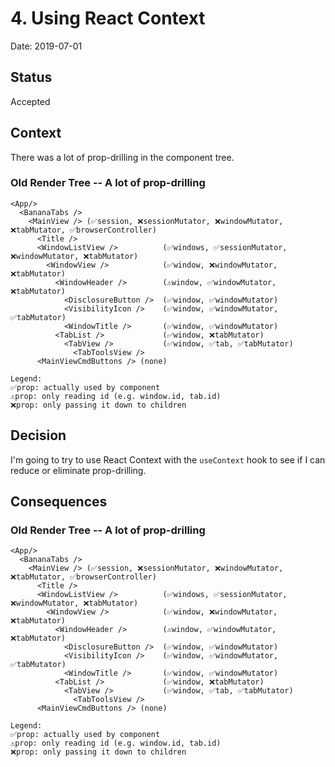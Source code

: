 # 4. Using React Context

Date: 2019-07-01

## Status

Accepted

## Context

There was a lot of prop-drilling in the component tree.

### Old Render Tree -- A lot of prop-drilling

```
<App/>
  <BananaTabs />
    <MainView /> (✅session, ❌sessionMutator, ❌windowMutator, ❌tabMutator, ✅browserController)
      <Title />
      <WindowListView />          (✅windows, ✅sessionMutator, ❌windowMutator, ❌tabMutator)
        <WindowView />            (✅window, ❌windowMutator, ❌tabMutator)
          <WindowHeader />        (️️⚠️window️, ✅windowMutator, ❌tabMutator)
            <DisclosureButton />  (✅window, ✅windowMutator)
            <VisibilityIcon />    (✅window, ✅windowMutator, ✅tabMutator)
            <WindowTitle />       (✅window, ✅windowMutator)
          <TabList />             (✅window, ❌tabMutator)
            <TabView />           (✅window, ✅tab, ✅tabMutator)
              <TabToolsView />
      <MainViewCmdButtons /> (none)

Legend:
✅prop: actually used by component
⚠️prop: only reading id (e.g. window.id, tab.id)
❌prop: only passing it down to children

```

## Decision

I'm going to try to use React Context with the `useContext` hook to see if I can reduce or eliminate prop-drilling.

## Consequences

### Old Render Tree -- A lot of prop-drilling

```
<App/>
  <BananaTabs />
    <MainView /> (✅session, ❌sessionMutator, ❌windowMutator, ❌tabMutator, ✅browserController)
      <Title />
      <WindowListView />          (✅windows, ✅sessionMutator, ❌windowMutator, ❌tabMutator)
        <WindowView />            (✅window, ❌windowMutator, ❌tabMutator)
          <WindowHeader />        (️️⚠️window️, ✅windowMutator, ❌tabMutator)
            <DisclosureButton />  (✅window, ✅windowMutator)
            <VisibilityIcon />    (✅window, ✅windowMutator, ✅tabMutator)
            <WindowTitle />       (✅window, ✅windowMutator)
          <TabList />             (✅window, ❌tabMutator)
            <TabView />           (✅window, ✅tab, ✅tabMutator)
              <TabToolsView />
      <MainViewCmdButtons /> (none)

Legend:
✅prop: actually used by component
⚠️prop: only reading id (e.g. window.id, tab.id)
❌prop: only passing it down to children

```

